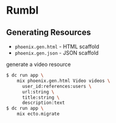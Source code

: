 # Rumbl

## Generating Resources

* `phoenix.gen.html` - HTML scaffold
* `phoenix.gen.json` - JSON scaffold

generate a video resource

```bash
$ dc run app \
    mix phoenix.gen.html Video videos \
      user_id:references:users \
      url:string \
      title:string \
      description:text
$ dc run app \
    mix ecto.migrate
```
